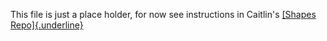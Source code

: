 This file is just a place holder, for now see instructions in Caitlin's [[Shapes Repo]{.underline}](https://github.com/bannanc/shapes)
